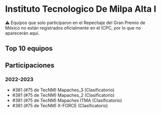 # Instituto Tecnologico De Milpa Alta I

:warning: Equipos que solo participaron en el Repechaje del Gran Premio de México no están registrados oficialmente en el ICPC, por lo que no aparecerán aquí.

## Top 10 equipos


## Participaciones

### 2022-2023

- #381 (#75 de TecNM) Mapaches_3 (Clasificatorio)
- #381 (#75 de TecNM) Mapaches_2 (Clasificatorio)
- #381 (#75 de TecNM) Mapaches ITMA (Clasificatorio)
- #381 (#75 de TecNM) X-FORCE (Clasificatorio)



